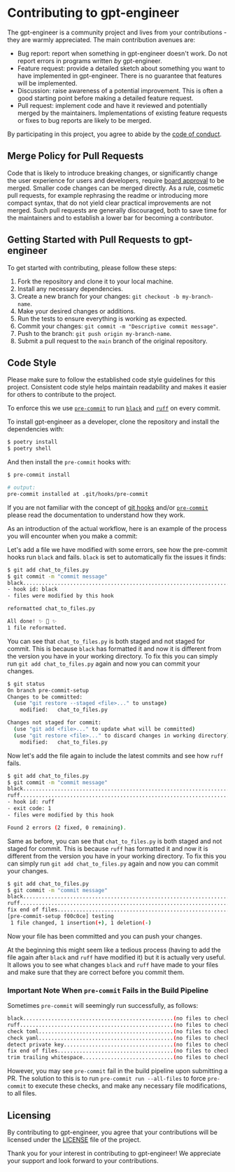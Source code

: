 # Contributing to gpt-engineer

The gpt-engineer is a community project and lives from your contributions - they are warmly appreciated. The main contribution avenues are:
- Bug report: report when something in gpt-engineer doesn't work. Do not report errors in programs written _by_ gpt-engineer.
- Feature request: provide a detailed sketch about something you want to have implemented in gpt-engineer. There is no guarantee that features will be implemented.
- Discussion: raise awareness of a potential improvement. This is often a good starting point before making a detailed feature request.
- Pull request: implement code and have it reviewed and potentially merged by the maintainers. Implementations of existing feature requests or fixes to bug reports are likely to be merged.

By participating in this project, you agree to abide by the [code of conduct](https://github.com/gpt-engineer-org/gpt-engineer/blob/main/.github/CODE_OF_CONDUCT.md).

## Merge Policy for Pull Requests
Code that is likely to introduce breaking changes, or significantly change the user experience for users and developers, require [board approval](https://github.com/gpt-engineer-org/gpt-engineer/blob/main/GOVERNANCE.md) to be merged. Smaller code changes can be merged directly.
As a rule, cosmetic pull requests, for example rephrasing the readme or introducing more compact syntax, that do not yield clear practical improvements are not merged. Such pull requests are generally discouraged, both to save time for the maintainers and to establish a lower bar for becoming a contributor.

## Getting Started with Pull Requests to gpt-engineer

To get started with contributing, please follow these steps:

1. Fork the repository and clone it to your local machine.
2. Install any necessary dependencies.
3. Create a new branch for your changes: `git checkout -b my-branch-name`.
4. Make your desired changes or additions.
5. Run the tests to ensure everything is working as expected.
6. Commit your changes: `git commit -m "Descriptive commit message"`.
7. Push to the branch: `git push origin my-branch-name`.
8. Submit a pull request to the `main` branch of the original repository.

## Code Style

Please make sure to follow the established code style guidelines for this project. Consistent code style helps maintain readability and makes it easier for others to contribute to the project.

To enforce this we use [`pre-commit`](https://pre-commit.com/) to run [`black`](https://black.readthedocs.io/en/stable/index.html) and [`ruff`](https://beta.ruff.rs/docs/) on every commit.

To install gpt-engineer as a developer, clone the repository and install the dependencies with:

```bash
$ poetry install
$ poetry shell
```

And then install the `pre-commit` hooks with:

```bash
$ pre-commit install

# output:
pre-commit installed at .git/hooks/pre-commit
```

If you are not familiar with the concept of [git hooks](https://git-scm.com/docs/githooks) and/or [`pre-commit`](https://pre-commit.com/) please read the documentation to understand how they work.

As an introduction of the actual workflow, here is an example of the process you will encounter when you make a commit:

Let's add a file we have modified with some errors, see how the pre-commit hooks run `black` and fails.
`black` is set to automatically fix the issues it finds:

```bash
$ git add chat_to_files.py
$ git commit -m "commit message"
black....................................................................Failed
- hook id: black
- files were modified by this hook

reformatted chat_to_files.py

All done! ✨ 🍰 ✨
1 file reformatted.
```

You can see that `chat_to_files.py` is both staged and not staged for commit. This is because `black` has formatted it and now it is different from the version you have in your working directory. To fix this you can simply run `git add chat_to_files.py` again and now you can commit your changes.

```bash
$ git status
On branch pre-commit-setup
Changes to be committed:
  (use "git restore --staged <file>..." to unstage)
    modified:   chat_to_files.py

Changes not staged for commit:
  (use "git add <file>..." to update what will be committed)
  (use "git restore <file>..." to discard changes in working directory)
    modified:   chat_to_files.py
```

Now let's add the file again to include the latest commits and see how `ruff` fails.

```bash
$ git add chat_to_files.py
$ git commit -m "commit message"
black....................................................................Passed
ruff.....................................................................Failed
- hook id: ruff
- exit code: 1
- files were modified by this hook

Found 2 errors (2 fixed, 0 remaining).
```

Same as before, you can see that `chat_to_files.py` is both staged and not staged for commit. This is because `ruff` has formatted it and now it is different from the version you have in your working directory. To fix this you can simply run `git add chat_to_files.py` again and now you can commit your changes.

```bash
$ git add chat_to_files.py
$ git commit -m "commit message"
black....................................................................Passed
ruff.....................................................................Passed
fix end of files.........................................................Passed
[pre-commit-setup f00c0ce] testing
 1 file changed, 1 insertion(+), 1 deletion(-)
```

Now your file has been committed and you can push your changes.

At the beginning this might seem like a tedious process (having to add the file again after `black` and `ruff` have modified it) but it is actually very useful. It allows you to see what changes `black` and `ruff` have made to your files and make sure that they are correct before you commit them.

### Important Note When `pre-commit` Fails in the Build Pipeline
Sometimes `pre-commit` will seemingly run successfully, as follows:

```bash
black................................................(no files to check)Skipped
ruff.................................................(no files to check)Skipped
check toml...........................................(no files to check)Skipped
check yaml...........................................(no files to check)Skipped
detect private key...................................(no files to check)Skipped
fix end of files.....................................(no files to check)Skipped
trim trailing whitespace.............................(no files to check)Skipped
```

However, you may see `pre-commit` fail in the build pipeline upon submitting a PR.  The solution to this is to run `pre-commit run --all-files` to force `pre-commit` to execute these checks, and make any necessary file modifications, to all files.


## Licensing

By contributing to gpt-engineer, you agree that your contributions will be licensed under the [LICENSE](https://github.com/gpt-engineer-org/gpt-engineer/blob/main/LICENSE) file of the project.

Thank you for your interest in contributing to gpt-engineer! We appreciate your support and look forward to your contributions.
